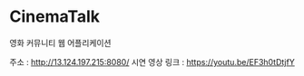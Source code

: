 # CinemaTalk
영화 커뮤니티 웹 어플리케이션

주소 : http://13.124.197.215:8080/
시연 영상 링크 : https://youtu.be/EF3h0tDtjfY
